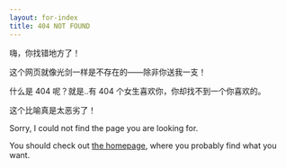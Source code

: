 ```yaml
---
layout: for-index
title: 404 NOT FOUND
---
```


嗨，你找错地方了！

这个网页就像光剑一样是不存在的——除非你送我一支！

什么是 404 呢？就是..有 404 个女生喜欢你，你却找不到一个你喜欢的。

这个比喻真是太恶劣了！

Sorry, I could not find the page you are looking for.

You should check out [the homepage](http://www.guoj.org/), where you probably find what you want.

<script>
  (function() {
    var cx = '008748206241362266216:n98ndfqttxe';
    var gcse = document.createElement('script');
    gcse.type = 'text/javascript';
    gcse.async = true;
    gcse.src = (document.location.protocol == 'https:' ? 'https:' : 'http:') +
        '//www.google.com/cse/cse.js?cx=' + cx;
    var s = document.getElementsByTagName('script')[0];
    s.parentNode.insertBefore(gcse, s);
  })();
</script><gcse:search></gcse:search>